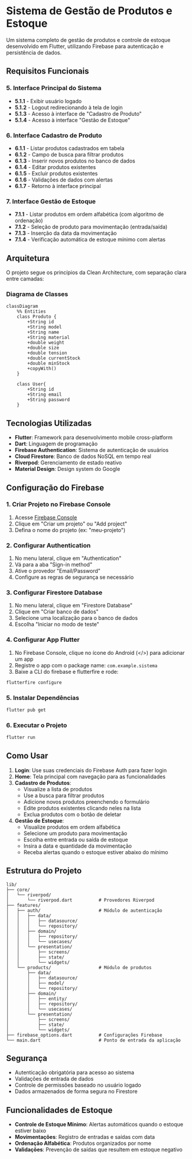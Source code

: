 # Sistema de Gestão de Produtos e Estoque

Um sistema completo de gestão de produtos e controle de estoque desenvolvido em Flutter, utilizando Firebase para autenticação e persistência de dados.

## Requisitos Funcionais

### 5. Interface Principal do Sistema
- **5.1.1** - Exibir usuário logado
- **5.1.2** - Logout redirecionando à tela de login
- **5.1.3** - Acesso à interface de "Cadastro de Produto"
- **5.1.4** - Acesso à interface "Gestão de Estoque"

### 6. Interface Cadastro de Produto
- **6.1.1** - Listar produtos cadastrados em tabela
- **6.1.2** - Campo de busca para filtrar produtos
- **6.1.3** - Inserir novos produtos no banco de dados
- **6.1.4** - Editar produtos existentes
- **6.1.5** - Excluir produtos existentes
- **6.1.6** - Validações de dados com alertas
- **6.1.7** - Retorno à interface principal

### 7. Interface Gestão de Estoque
- **7.1.1** - Listar produtos em ordem alfabética (com algoritmo de ordenação)
- **7.1.2** - Seleção de produto para movimentação (entrada/saída)
- **7.1.3** - Inserção da data da movimentação
- **7.1.4** - Verificação automática de estoque mínimo com alertas

## Arquitetura

O projeto segue os princípios da Clean Architecture, com separação clara entre camadas:

### Diagrama de Classes

```mermaid
classDiagram
    %% Entities
    class Produto {
        +String id
        +String model
        +String name
        +String material
        +double weight
        +double size
        +double tension
        +double currentStock
        +double minStock
        +copyWith()
    }

    class User{
        +String id
        +String email
        +String password
    }
```

## Tecnologias Utilizadas

- **Flutter**: Framework para desenvolvimento mobile cross-platform
- **Dart**: Linguagem de programação
- **Firebase Authentication**: Sistema de autenticação de usuários
- **Cloud Firestore**: Banco de dados NoSQL em tempo real
- **Riverpod**: Gerenciamento de estado reativo
- **Material Design**: Design system do Google

## Configuração do Firebase

### 1. Criar Projeto no Firebase Console
1. Acesse [Firebase Console](https://console.firebase.google.com/)
2. Clique em "Criar um projeto" ou "Add project"
3. Defina o nome do projeto (ex: "meu-projeto")

### 2. Configurar Authentication
1. No menu lateral, clique em "Authentication"
2. Vá para a aba "Sign-in method"
3. Ative o provedor "Email/Password"
4. Configure as regras de segurança se necessário

### 3. Configurar Firestore Database
1. No menu lateral, clique em "Firestore Database"
2. Clique em "Criar banco de dados"
3. Selecione uma localização para o banco de dados
4. Escolha "Iniciar no modo de teste"

### 4. Configurar App Flutter
1. No Firebase Console, clique no ícone do Android (</>) para adicionar um app
2. Registre o app com o package name: `com.example.sistema`
3. Baixe a CLI do firebase e flutterfire e rode:

```bash
flutterfire configure
``` 

### 5. Instalar Dependências
```bash
flutter pub get
```

### 6. Executar o Projeto
```bash
flutter run
```

## Como Usar

1. **Login**: Use suas credenciais do Firebase Auth para fazer login
2. **Home**: Tela principal com navegação para as funcionalidades
3. **Cadastro de Produtos**:
   - Visualize a lista de produtos
   - Use a busca para filtrar produtos
   - Adicione novos produtos preenchendo o formulário
   - Edite produtos existentes clicando neles na lista
   - Exclua produtos com o botão de deletar
4. **Gestão de Estoque**:
   - Visualize produtos em ordem alfabética
   - Selecione um produto para movimentação
   - Escolha entre entrada ou saída de estoque
   - Insira a data e quantidade da movimentação
   - Receba alertas quando o estoque estiver abaixo do mínimo

## Estrutura do Projeto

```
lib/
├── core/
│   └── riverpod/
│       └── riverpod.dart          # Provedores Riverpod
├── features/
│   ├── auth/                      # Módulo de autenticação
│   │   ├── data/
│   │   │   ├── datasource/
│   │   │   └── repository/
│   │   ├── domain/
│   │   │   ├── repository/
│   │   │   └── usecases/
│   │   └── presentation/
│   │       ├── screens/
│   │       ├── state/
│   │       └── widgets/
│   └── products/                  # Módulo de produtos
│       ├── data/
│       │   ├── datasource/
│       │   ├── model/
│       │   └── repository/
│       ├── domain/
│       │   ├── entity/
│       │   ├── repository/
│       │   └── usecases/
│       └── presentation/
│           ├── screens/
│           ├── state/
│           └── widgets/
├── firebase_options.dart          # Configurações Firebase
└── main.dart                      # Ponto de entrada da aplicação
```

## Segurança

- Autenticação obrigatória para acesso ao sistema
- Validações de entrada de dados
- Controle de permissões baseado no usuário logado
- Dados armazenados de forma segura no Firestore

## Funcionalidades de Estoque

- **Controle de Estoque Mínimo**: Alertas automáticos quando o estoque estiver baixo
- **Movimentações**: Registro de entradas e saídas com data
- **Ordenação Alfabética**: Produtos organizados por nome
- **Validações**: Prevenção de saídas que resultem em estoque negativo

